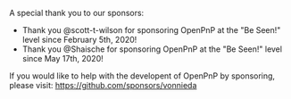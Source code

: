 A special thank you to our sponsors:

- Thank you @scott-t-wilson for sponsoring OpenPnP at the "Be Seen!" level since February 5th, 2020!
- Thank you @Shaische for sponsoring OpenPnP at the "Be Seen!" level since May 17th, 2020!

If you would like to help with the developent of OpenPnP by sponsoring, please visit:
https://github.com/sponsors/vonnieda

